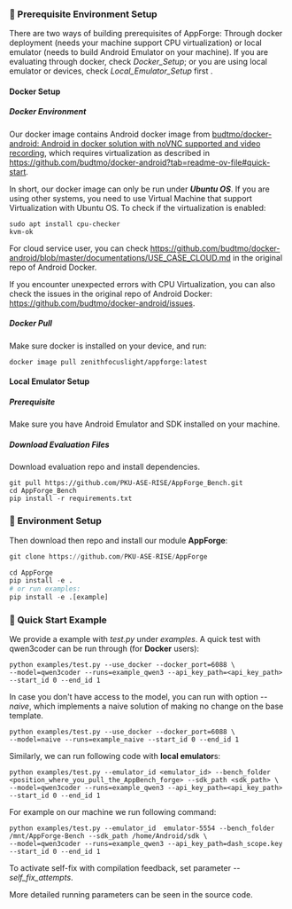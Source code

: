 
### 🚀 Prerequisite Environment Setup
There are two ways of building prerequisites of AppForge: Through docker deployment (needs your machine support CPU virtualization) or local emulator (needs to build Android Emulator on your machine).
If you are evaluating through docker, check *Docker_Setup*; or you are using local emulator or devices, check *Local_Emulator_Setup* first .
#### Docker Setup

##### Docker Environment

Our docker image contains Android docker image from [budtmo/docker-android: Android in docker solution with noVNC supported and video recording](https://github.com/budtmo/docker-android), which requires virtualization as described in https://github.com/budtmo/docker-android?tab=readme-ov-file#quick-start.

In short, our docker image can only be run under ***Ubuntu OS***. If you are using other systems,  you need to use Virtual Machine that support Virtualization with Ubuntu OS. To check if the virtualization is enabled:

```
sudo apt install cpu-checker
kvm-ok
```

For cloud service user, you can check https://github.com/budtmo/docker-android/blob/master/documentations/USE_CASE_CLOUD.md in the original repo of Android Docker.

If you encounter unexpected errors with CPU Virtualization, you can also check the issues in the original repo of Android Docker: https://github.com/budtmo/docker-android/issues.

##### Docker Pull

Make sure docker is installed on your device, and run:

```
docker image pull zenithfocuslight/appforge:latest
```

#### Local Emulator Setup

##### Prerequisite

Make sure you have Android Emulator and SDK installed on your machine.

##### Download Evaluation Files

Download evaluation repo and install dependencies.

```
git pull https://github.com/PKU-ASE-RISE/AppForge_Bench.git
cd AppForge_Bench
pip install -r requirements.txt
```

### 🚀 Environment Setup
Then download then repo and install our module **AppForge**:

```python
git clone https://github.com/PKU-ASE-RISE/AppForge

cd AppForge
pip install -e .
# or run examples:
pip install -e .[example]
```




### 🔰 Quick Start Example

We provide a example with *test.py* under *examples*. A quick test with qwen3coder can be run through (for **Docker** users):

```
python examples/test.py --use_docker --docker_port=6088 \
--model=qwen3coder --runs=example_qwen3 --api_key_path=<api_key_path> --start_id 0 --end_id 1 
```

In case you don't have access to the model, you can run with option *--naive*, which implements a naive solution of making no change on the base template.

```
python examples/test.py --use_docker --docker_port=6088 \
--model=naive --runs=example_naive --start_id 0 --end_id 1
```

Similarly, we can run following code with **local emulator**s:

```
python examples/test.py --emulator_id <emulator_id> --bench_folder <position_where_you_pull_the_AppBench_forge> --sdk_path <sdk_path> \
--model=qwen3coder --runs=example_qwen3 --api_key_path=<api_key_path> --start_id 0 --end_id 1 
```

For example on our machine we run following command:

```
python examples/test.py --emulator_id  emulator-5554 --bench_folder /mnt/AppForge-Bench --sdk_path /home/Android/sdk \
--model=qwen3coder --runs=example_qwen3 --api_key_path=dash_scope.key --start_id 0 --end_id 1 
```

To activate self-fix with compilation feedback, set parameter *--self_fix_attempts*. 

More detailed running parameters can be seen in the source code.

